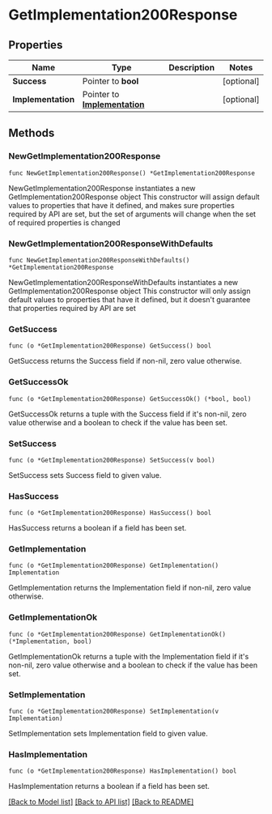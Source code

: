 # GetImplementation200Response

## Properties

Name | Type | Description | Notes
------------ | ------------- | ------------- | -------------
**Success** | Pointer to **bool** |  | [optional] 
**Implementation** | Pointer to [**Implementation**](Implementation.md) |  | [optional] 

## Methods

### NewGetImplementation200Response

`func NewGetImplementation200Response() *GetImplementation200Response`

NewGetImplementation200Response instantiates a new GetImplementation200Response object
This constructor will assign default values to properties that have it defined,
and makes sure properties required by API are set, but the set of arguments
will change when the set of required properties is changed

### NewGetImplementation200ResponseWithDefaults

`func NewGetImplementation200ResponseWithDefaults() *GetImplementation200Response`

NewGetImplementation200ResponseWithDefaults instantiates a new GetImplementation200Response object
This constructor will only assign default values to properties that have it defined,
but it doesn't guarantee that properties required by API are set

### GetSuccess

`func (o *GetImplementation200Response) GetSuccess() bool`

GetSuccess returns the Success field if non-nil, zero value otherwise.

### GetSuccessOk

`func (o *GetImplementation200Response) GetSuccessOk() (*bool, bool)`

GetSuccessOk returns a tuple with the Success field if it's non-nil, zero value otherwise
and a boolean to check if the value has been set.

### SetSuccess

`func (o *GetImplementation200Response) SetSuccess(v bool)`

SetSuccess sets Success field to given value.

### HasSuccess

`func (o *GetImplementation200Response) HasSuccess() bool`

HasSuccess returns a boolean if a field has been set.

### GetImplementation

`func (o *GetImplementation200Response) GetImplementation() Implementation`

GetImplementation returns the Implementation field if non-nil, zero value otherwise.

### GetImplementationOk

`func (o *GetImplementation200Response) GetImplementationOk() (*Implementation, bool)`

GetImplementationOk returns a tuple with the Implementation field if it's non-nil, zero value otherwise
and a boolean to check if the value has been set.

### SetImplementation

`func (o *GetImplementation200Response) SetImplementation(v Implementation)`

SetImplementation sets Implementation field to given value.

### HasImplementation

`func (o *GetImplementation200Response) HasImplementation() bool`

HasImplementation returns a boolean if a field has been set.


[[Back to Model list]](../README.md#documentation-for-models) [[Back to API list]](../README.md#documentation-for-api-endpoints) [[Back to README]](../README.md)


